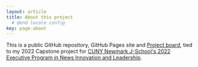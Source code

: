 ```yaml
---
layout: article
title: About this project
  # @end locale config
key: page-about
---
```


This is a public GitHub repository, GitHub Pages site and [Project board](https://github.com/users/tiffehr/projects/1/views/1), tied to my 2022 Capstone project for [CUNY Newmark J-School's 2022 Executive Program in News Innovation and Leadership](https://www.journalism.cuny.edu/j-plus/executive-program/).